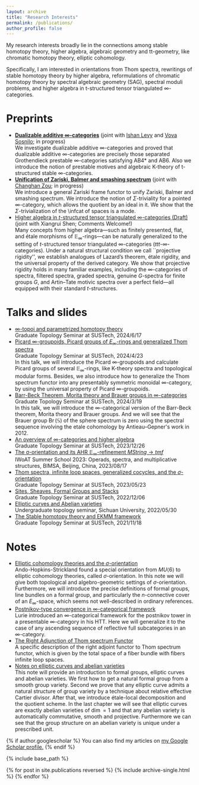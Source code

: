 ```yaml
---
layout: archive
title: "Research Interests"
permalink: /publications/
author_profile: false
---
```

My research interests broadly lie in the connections among stable homotopy theory, higher algebra, algebraic geometry and tt-geometry, like chromatic homotopy theory, elliptic cohomology. 

Specifically, I am interested in orientations from Thom spectra, rewritings of stable homotopy theory by higher algebra, reformulations of chromatic homotopy theory by spectral algebraic geometry (SAG), spectral moduli problems, and higher algebra in t-structured tensor triangulated $\infty$-categories.

Preprints
======
* __<u>Dualizable additive $\infty$-categories</u>__ (joint with [Ishan Levy](https://ishanina.github.io/) and [Vova Sosnilo](https://vova-sosnilo.com/index.html); in progress)<br> We investigate dualizable additive $\infty$-categories and proved that dualizable additive $\infty$-categories are precisely those separated Grothendieck prestable $\infty$-categories satisfying AB4* and AB6. Also we introduce the notion of prestable motives and algebraic K-theory of t-structured stable $\infty$-categories.
* __<u>Unification of Zariski, Balmer and smashing spectrum</u>__ (joint with [Changhan Zou](https://people.ucsc.edu/~czou3/); in progress)<br>We introduce a general Zariski frame functor to unify Zariski, Balmer and smashing spectrum. We introduce the notion of $\Sigma$-triviality for a pointed $\infty$-category, which allows the quotient by an ideal in it. We show that the $\Sigma$-trivialization of the \infcat of spaces is a mode. 
* [Higher algebra in $t$-structured tensor triangulated $\infty$-categories (Draft)](https://552jc.github.io/ljc552.github.io/files/HA_ttt_draft.pdf) (joint with Xiangrui Shen; Comments Welcome!)<br>Many concepts from higher algebra—such as finitely presented, flat, and étale morphisms of $\mathbb E_\infty$-rings—can be naturally generalized to the setting of $t$-structured tensor triangulated $\infty$-categories ($ttt$-$\infty$-categories).
    Under a natural structural condition we call ``projective rigidity'', we establish analogues of Lazard’s theorem, étale rigidity, and the universal property of the derived category. We show that projective rigidity holds in many familiar examples, including the $\infty$-categories of spectra, filtered spectra, graded spectra, genuine $G$-spectra for finite groups $G$, and Artin–Tate motivic spectra over a perfect field—all equipped with their standard $t$-structures.
<!--  * __<u>$\infty$-macrotopoi</u>__ (in preparation)<br> Lars Hesselholt and Piotr Pstrągowski introduced the notion of ∞-Macrotopoi in the appendix of Dirac Geometry II. It provides an excellent categorical framework--large enough to encompass a rich class of geometric objects while remaining not too large and well-behaved, making it an ideal setting for addressing fpqc sheafification, and perfectly incorporating SAG's geometric stacks and even condensed mathematics. We will develop more and prove some basic properties of $\infty$-macrotopoi such as Giraud’s axioms. */  -->

Talks and slides
======
* [$\infty$-topoi and parametrized homotopy theory](https://552jc.github.io/ljc552.github.io/files/infty_topos.pdf)<br>Graduate Topology Seminar at SUSTech, 2024/6/17
* [Picard $\infty$-groupoids, Picard groups of $E_\infty$-rings and generalized Thom spectra](https://552jc.github.io/ljc552.github.io/files/Picard_ljc.pdf)<br>Graduate Topology Seminar at SUSTech, 2024/4/23 <br> In this talk, we will introduce the Picard $\infty$-groupoids and calculate Picard groups of several $\mathbb{E}_\infty$-rings, like K-theory spectra and topological modular forms. Besides, we also introduce how to generalize the Thom spectrum functor into any presentably symmetric monoidal $\infty$-category, by using the universal property of Picard $\infty$-groupoids.
* [Barr-Beck Theorem, Morita theory and Brauer groups in $\infty$-categories](https://552jc.github.io/ljc552.github.io/files/Morita_theory.pdf)<br>Graduate Topology Seminar at SUSTech, 2024/3/19<br>In this talk, we will introduce the $\infty$-categorical version of the Barr-Beck theorem, Morita theory and Brauer groups.  And we will see that the Brauer group $\operatorname{Br}(\mathbb{S})$ of the sphere spectrum is zero using the spectral sequence involving the etale cohomology by Antieau–Gepner's work in 2012.
* [An overview of $\infty$-categories and higher algebra](https://552jc.github.io/ljc552.github.io/files/Higher_algebra_ljc.pdf)<br>Graduate Topology Seminar at SUSTech, 2023/12/26
* [The σ-orientation and its AHR $\mathbb{E}_{\infty}$-refinement $MString\to tmf$](https://552jc.github.io/ljc552.github.io/files/Orientation.pdf)<br>IWoAT Summer School 2023: Operads, spectra, and multiplicative structures, BIMSA, Beijing, China, 2023/08/17
* [Thom spectra, infinite loop spaces, generalized cocycles, and the $\sigma$-orientation](https://sustech-topology.github.io/grad/23spr/0523-Liang.pdf)<br>Graduate Topology Seminar at SUSTech, 2023/05/23
* [Sites, Sheaves, Formal Groups and Stacks](https://sustech-topology.github.io/grad/22fal/FormalGeometry.pdf)<br>Graduate Topology Seminar at SUSTech, 2022/12/06
* [Elliptic curves and Abelian varieties](https://552jc.github.io/ljc552.github.io/files/Thesis.pdf)<br>Undergraduate topology seminar, Sichuan University, 2022/05/30
* [The Stable homotopy theory and EKMM framework](https://552jc.github.io/ljc552.github.io/files/2021_12_28.pdf)<br>Graduate Topology Seminar at SUSTech, 2021/11/18

Notes
======
<!-- * [Copointedlization and costabilization](https://552jc.github.io/ljc552.github.io/files/Sp_fin.pdf)<br>A concrete model of costabilization -->
* [Elliptic cohomology theories and the $\sigma$-orientation](https://552jc.github.io/ljc552.github.io/files/sigmaorientation.pdf)<br>Ando-Hopkins-Strickland found a special orientation from $MU\langle 6\rangle$ to elliptic cohomology theories, called $\sigma$-orientation. In this note we will give both topological and algebro-geometric settings of $\sigma$-orientation. Furthermore, we will introduce the precise definitions of formal groups, line bundles on a formal group, and particularly the $n$-connective cover of an $E_{\infty}$-space, which seems not well-described in ordinary references.
* [Postnikov-type convergence in $\infty$-categorical framework](https://552jc.github.io/ljc552.github.io/files/convergence.pdf)<br>Lurie introduced an $\infty$-categorical framework for the postnikov tower in a presentable $\infty$-category in his HTT. Here we will generalize it to the case of any ascending sequence of reflective full subcategories in an $\infty$-category.
* [The Right Adjunction of Thom spectrum Functor](https://552jc.github.io/ljc552.github.io/files/thomsp.pdf)<br>A specific description of the right adjoint functor to Thom spectrum functor, which is given by the total space of a fiber bundle with fibers infinite loop spaces.
* [Notes on elliptic curves and abelian varieties](https://552jc.github.io/ljc552.github.io/files/Ellabvar.pdf)<br>This note will provide an introduction to formal groups, elliptic curves and abelian varieties. We first how to get a natural formal group from a smooth group variety. Second we prove that any elliptic curve admits a natural structure of group variety by a technique about relative effective Cartier divisor. After that, we introduce étale-local decomposition and the quotient scheme. In the last chapter we will see that elliptic curves are exactly abelian varieties of $\operatorname{dim}=1$ and that any abelian variety is automatically commutative, smooth and projective. Furthermore we can see that the group structure on an abelian variety is unique under a prescribed unit. 






{% if author.googlescholar %}
  You can also find my articles on <u><a href="{{author.googlescholar}}">my Google Scholar profile</a>.</u>
{% endif %}

{% include base_path %}

{% for post in site.publications reversed %}
  {% include archive-single.html %}
{% endfor %}
